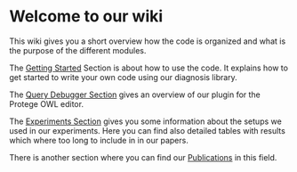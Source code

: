 <a href='Hidden comment: 
<wiki:gadget url="http://mathml-gadget.googlecode.com/svn/trunk/mathml-gadget.xml" border="0" up_content="ax_m:=1-v_m" height="25"/>
'></a>

# Welcome to our wiki #

This wiki gives you a short overview how the code is organized and what is the purpose of the different modules.

The [Getting Started](GettingStarted.md) Section is about how to use the code. It explains how to get started to write your own code using our diagnosis library.

The [Query Debugger Section](QuickStartGuide.md) gives an overview of our plugin for the Protege OWL editor.

The [Experiments Section](Experiments.md) gives you some information about the setups we used in our experiments. Here you can find also detailed tables with results which where too long to include in in our papers.

There is another section where you can find our [Publications](Publications.md) in this field.